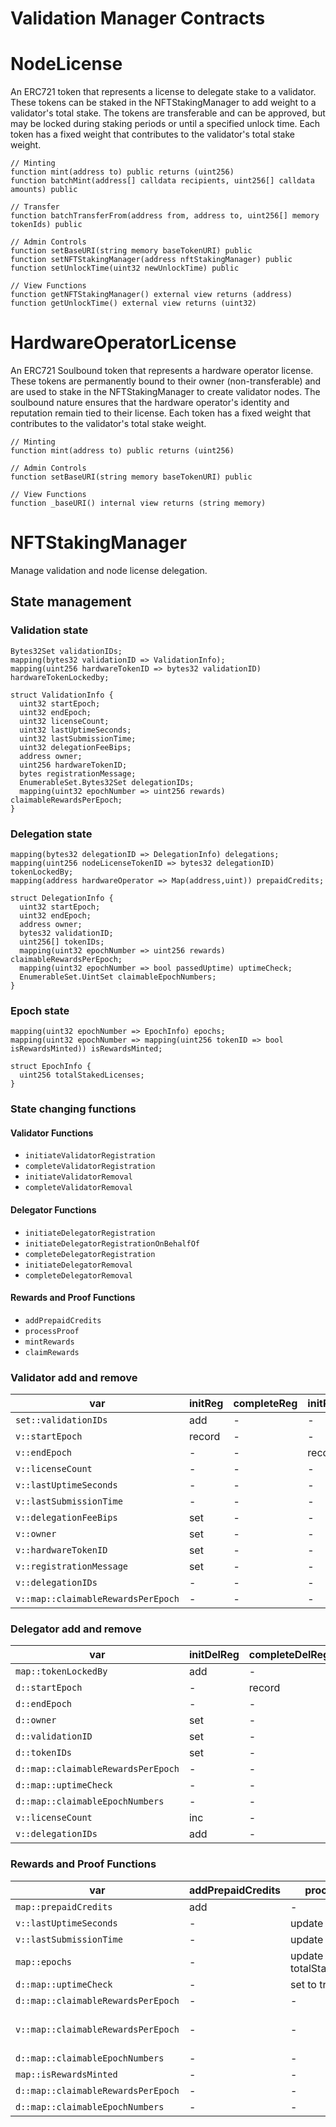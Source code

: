 # Validation Manager Contracts

# NodeLicense
An ERC721 token that represents a license to delegate stake to a validator. These tokens can be staked in the NFTStakingManager to add weight to a validator's total stake. The tokens are transferable and can be approved, but may be locked during staking periods or until a specified unlock time. Each token has a fixed weight that contributes to the validator's total stake weight.

```solidity
// Minting
function mint(address to) public returns (uint256)
function batchMint(address[] calldata recipients, uint256[] calldata amounts) public

// Transfer
function batchTransferFrom(address from, address to, uint256[] memory tokenIds) public

// Admin Controls
function setBaseURI(string memory baseTokenURI) public
function setNFTStakingManager(address nftStakingManager) public
function setUnlockTime(uint32 newUnlockTime) public

// View Functions
function getNFTStakingManager() external view returns (address)
function getUnlockTime() external view returns (uint32)
```

# HardwareOperatorLicense
An ERC721 Soulbound token that represents a hardware operator license. These tokens are permanently bound to their owner (non-transferable) and are used to stake in the NFTStakingManager to create validator nodes. The soulbound nature ensures that the hardware operator's identity and reputation remain tied to their license. Each token has a fixed weight that contributes to the validator's total stake weight.

```solidity
// Minting
function mint(address to) public returns (uint256)

// Admin Controls
function setBaseURI(string memory baseTokenURI) public

// View Functions
function _baseURI() internal view returns (string memory)
```


# NFTStakingManager

Manage validation and node license delegation.

## State management

###  Validation state
```
Bytes32Set validationIDs;
mapping(bytes32 validationID => ValidationInfo);
mapping(uint256 hardwareTokenID => bytes32 validationID) hardwareTokenLockedby; 

struct ValidationInfo {
  uint32 startEpoch; 
  uint32 endEpoch; 
  uint32 licenseCount; 
  uint32 lastUptimeSeconds; 
  uint32 lastSubmissionTime; 
  uint32 delegationFeeBips; 
  address owner; 
  uint256 hardwareTokenID; 
  bytes registrationMessage; 
  EnumerableSet.Bytes32Set delegationIDs;
  mapping(uint32 epochNumber => uint256 rewards) claimableRewardsPerEpoch; 
}

```

### Delegation state
```
mapping(bytes32 delegationID => DelegationInfo) delegations;
mapping(uint256 nodeLicenseTokenID => bytes32 delegationID) tokenLockedBy;
mapping(address hardwareOperator => Map(address,uint)) prepaidCredits;

struct DelegationInfo {
  uint32 startEpoch;
  uint32 endEpoch;
  address owner;
  bytes32 validationID;
  uint256[] tokenIDs;
  mapping(uint32 epochNumber => uint256 rewards) claimableRewardsPerEpoch; 
  mapping(uint32 epochNumber => bool passedUptime) uptimeCheck;
  EnumerableSet.UintSet claimableEpochNumbers;
}
```

### Epoch state
```
mapping(uint32 epochNumber => EpochInfo) epochs;
mapping(uint32 epochNumber => mapping(uint256 tokenID => bool isRewardsMinted)) isRewardsMinted;

struct EpochInfo {
  uint256 totalStakedLicenses;
}

```

### State changing functions

#### Validator Functions
- `initiateValidatorRegistration`
- `completeValidatorRegistration`
- `initiateValidatorRemoval`
- `completeValidatorRemoval`

#### Delegator Functions
- `initiateDelegatorRegistration`
- `initiateDelegatorRegistrationOnBehalfOf`
- `completeDelegatorRegistration`
- `initiateDelegatorRemoval`
- `completeDelegatorRemoval`

#### Rewards and Proof Functions
- `addPrepaidCredits`
- `processProof`
- `mintRewards`
- `claimRewards`

### Validator add and remove

|var|initReg|completeReg|initRemoval|completeRemoval|
|---|---|---|---|---|
|`set::validationIDs`|add|-|-|delete|
|`v::startEpoch`|record|-|-|-|
|`v::endEpoch`|-|-|record|-|
|`v::licenseCount`|-|-|-|-|
|`v::lastUptimeSeconds`|-|-|-|-|
|`v::lastSubmissionTime`|-|-|-|-|
|`v::delegationFeeBips`|set|-|-|-|
|`v::owner`|set|-|-|-|
|`v::hardwareTokenID`|set|-|-|-|
|`v::registrationMessage`|set|-|-|-|
|`v::delegationIDs`|-|-|-|remove|
|`v::map::claimableRewardsPerEpoch`|-|-|-|-|

### Delegator add and remove

|var|initDelReg|completeDelReg|initDelRemoval|completeDelRemoval|
|---|---|---|---|---|
|`map::tokenLockedBy`|add|-|-|delete|
|`d::startEpoch`|-|record|-|-|
|`d::endEpoch`|-|-|record - 1|-|
|`d::owner`|set|-|-|-|
|`d::validationID`|set|-|-|-|
|`d::tokenIDs`|set|-|-|-|
|`d::map::claimableRewardsPerEpoch`|-|-|-|-|
|`d::map::uptimeCheck`|-|-|-|-|
|`d::map::claimableEpochNumbers`|-|-|-|-|
|`v::licenseCount`|inc|-|dec|-|
|`v::delegationIDs`|add|-|-|-|

### Rewards and Proof Functions

|var|addPrepaidCredits|processProof|mintRewards|claimRewards|
|---|---|---|---|---|
|`map::prepaidCredits`|add|-|-|-|
|`v::lastUptimeSeconds`|-|update|-|-|
|`v::lastSubmissionTime`|-|update|-|-|
|`map::epochs`|-|update totalStakedLicenses|-|-|
|`d::map::uptimeCheck`|-|set to true|-|-|
|`d::map::claimableRewardsPerEpoch`|-|-|set|-|
|`v::map::claimableRewardsPerEpoch`|-|-|add delegation fee|-|
|`d::map::claimableEpochNumbers`|-|-|add|-|
|`map::isRewardsMinted`|-|-|set to true|-|
|`d::map::claimableRewardsPerEpoch`|-|-|-|set to 0|
|`d::map::claimableEpochNumbers`|-|-|-|remove|
